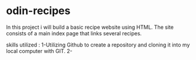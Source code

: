 # odin-recipes

In this project  i will build a basic recipe website using HTML.
The site consists of a main index page that links several recipes.

skills utilized :
1-Utilizing Github to create a repository and cloning it into my local computer with GIT.
2-